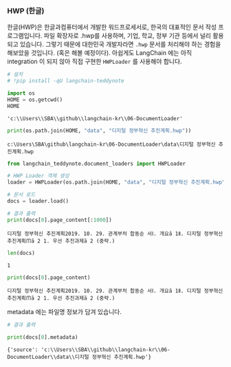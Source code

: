### HWP (한글)

한글(HWP)은 한글과컴퓨터에서 개발한 워드프로세서로, 한국의 대표적인 문서 작성 프로그램입니다. 파일 확장자로 .hwp를 사용하며, 기업, 학교, 정부 기관 등에서 널리 활용되고 있습니다. 그렇기 때문에 대한민국 개발자라면 `.hwp` 문서를 처리해야 하는 경험을 해보았을 것입니다. (혹은 해볼 예정이다). 아쉽게도 LangChain 에는 아직 integration 이 되지 않아 직접 구현한 `HWPLoader` 를 사용해야 합니다.


```python
# 설치
# !pip install -qU langchain-teddynote
```


```python
import os
HOME = os.getcwd()
HOME
```

```
'c:\\Users\\SBA\\github\\langchain-kr\\06-DocumentLoader'
```


```python
print(os.path.join(HOME, "data", "디지털 정부혁신 추진계획.hwp"))
```

```
c:\Users\SBA\github\langchain-kr\06-DocumentLoader\data\디지털 정부혁신 추진계획.hwp
```


```python
from langchain_teddynote.document_loaders import HWPLoader

# HWP Loader 객체 생성
loader = HWPLoader(os.path.join(HOME, "data", "디지털 정부혁신 추진계획.hwp"))

# 문서 로드
docs = loader.load()
```


```python
# 결과 출력
print(docs[0].page_content[:1000])
```

```
디지털 정부혁신 추진계획2019. 10. 29. 관계부처 합동순 서Ⅰ. 개요ȃ 1Ⅱ. 디지털 정부혁신 추진계획ㆬȃ 2 1. 우선 추진과제ȃ 2 (중략.)
```


```python
len(docs)
```

```
1
```


```python
print(docs[0].page_content)
```

```
디지털 정부혁신 추진계획2019. 10. 29. 관계부처 합동순 서Ⅰ. 개요ȃ 1Ⅱ. 디지털 정부혁신 추진계획ㆬȃ 2 1. 우선 추진과제ȃ 2 (중략.)
```

metadata 에는 파일명 정보가 담겨 있습니다.

```python
# 결과 출력

print(docs[0].metadata)
```

```
{'source': 'c:\\Users\\SBA\\github\\langchain-kr\\06-DocumentLoader\\data\\디지털 정부혁신 추진계획.hwp'}
```